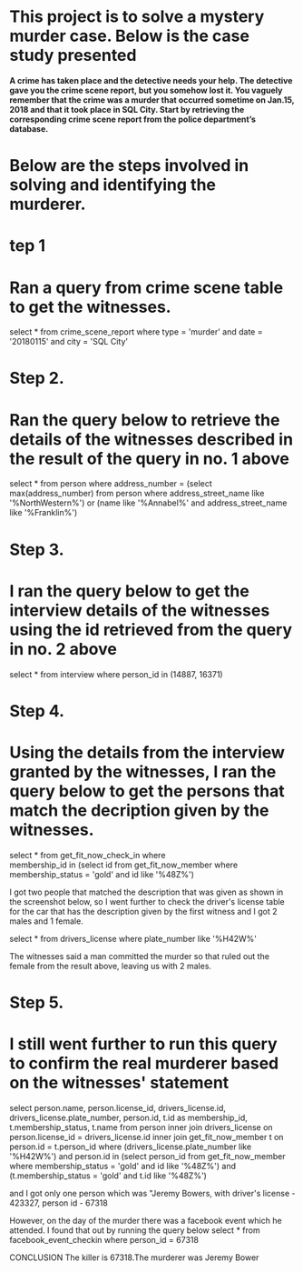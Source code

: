 # This project is to solve a mystery murder case. Below is the case study presented

**A crime has taken place and the detective needs your help. The detective gave you the crime scene report, but you somehow lost
it. You vaguely remember that the crime was a murder that occurred sometime on Jan.15, 2018 and that it took place in SQL City. Start by retrieving the corresponding crime scene report from the police department’s database.**


# Below are the steps involved in solving and identifying the murderer.

# tep 1
# Ran a query from crime scene table to get the witnesses.
select * from crime_scene_report 
where type = 'murder' 
and date = '20180115' 
and city = 'SQL City'
 

# Step 2. 
# Ran the query below to retrieve the details of the witnesses described in the result of the query in no. 1 above
select * from person where 
 address_number = (select max(address_number) 
		  from person where address_street_name like '%NorthWestern%') or
		  (name like '%Annabel%' and address_street_name like '%Franklin%')
 

# Step 3. 
# I ran the query below to get the interview details of the witnesses using the id retrieved from the query in no. 2 above
select * from interview 
where person_id in (14887, 16371)
 

# Step 4. 
# Using the details from the interview granted by the witnesses, I ran the query below to get the persons that match the decription given by the witnesses.

select * from get_fit_now_check_in where 	
membership_id in (select id from get_fit_now_member where membership_status = 'gold' and id like '%48Z%')

I got two people that matched the description that was given as shown in the screenshot below, so I went further to check the driver's license  table for the car that has the description given by the first witness and I got 2 males and 1 female.
 
select * from drivers_license 
where plate_number like '%H42W%'

The witnesses said a man committed the murder so that ruled out the female from the result above, leaving us with 2 males.
 

# Step 5. 
# I still went further to run this query to confirm the real murderer based on the witnesses' statement

select person.name, person.license_id, 
drivers_license.id, drivers_license.plate_number, 
person.id, t.id as membership_id, t.membership_status, t.name
from person 
inner join drivers_license on person.license_id = drivers_license.id
inner join get_fit_now_member t on person.id = t.person_id
where (drivers_license.plate_number like '%H42W%')
and person.id in (select person_id from get_fit_now_member 
		  where membership_status = 'gold' and id like '%48Z%')
and (t.membership_status = 'gold' and t.id like '%48Z%')

and I got only one person which was "Jeremy Bowers, with driver's license - 423327, person id - 67318
 

However, on the day of the murder there was a facebook event which he attended. I found that out by running the query below
select * from facebook_event_checkin where person_id  = 67318
 
CONCLUSION
The killer is 67318.The murderer was Jeremy Bower

